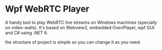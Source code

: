# Wpf WebRTC Player

A handy tool to play WebRTC live streams on Windows machines (specially on video-walls).
It's based on Webview2, embedded OvenPlayer, wpf GUI and C# using .NET 6.

the structure of project is simple so you can change it as you need.
